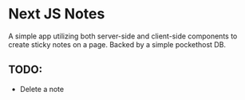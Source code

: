 # Next JS Notes

A simple app utilizing both server-side and client-side components to create sticky notes on a page. Backed by a simple pockethost DB.

## TODO:

- Delete a note
